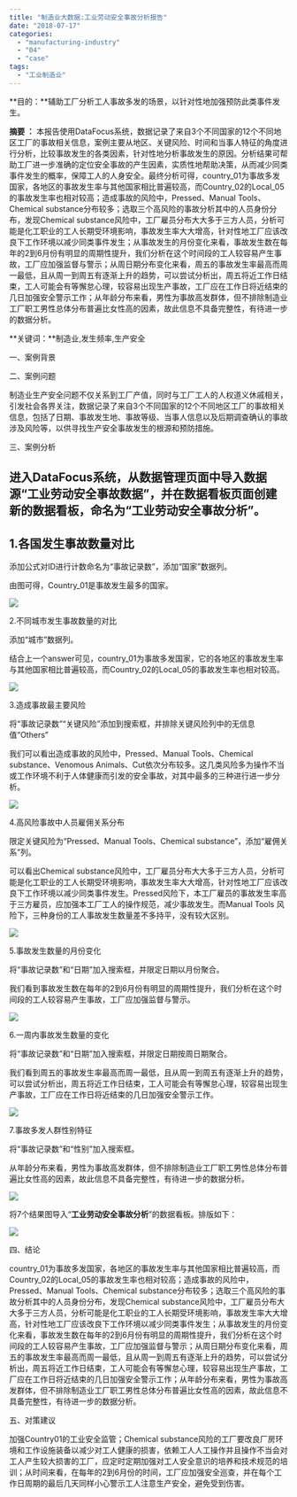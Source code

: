 ```yaml
---
title: "制造业大数据:工业劳动安全事故分析报告"
date: "2018-07-17"
categories: 
  - "manufacturing-industry"
  - "04"
  - "case"
tags: 
  - "工业制造业"
---
```


**目的：**辅助工厂分析工人事故多发的场景，以针对性地加强预防此类事件发生。

**摘要 ：** 本报告使用DataFocus系统，数据记录了来自3个不同国家的12个不同地区工厂的事故相关信息，案例主要从地区、关键风险、时间和当事人特征的角度进行分析，比较事故发生的各类因素，针对性地分析事故发生的原因。分析结果可帮助工厂进一步准确的定位安全事故的产生因素，实质性地帮助决策，从而减少同类事件发生的概率，保障工人的人身安全。最终分析可得，country\_01为事故多发国家，各地区的事故发生率与其他国家相比普遍较高，而Country\_02的Local\_05的事故发生率也相对较高；造成事故的风险中，Pressed、Manual Tools、Chemical substance分布较多；选取三个高风险的事故分析其中的人员身份分布，发现Chemical substance风险中，工厂雇员分布大大多于三方人员，分析可能是化工职业的工人长期受环境影响，事故发生率大大增高，针对性地工厂应该改良下工作环境以减少同类事件发生；从事故发生的月份变化来看，事故发生数在每年的2到6月份有明显的周期性提升，我们分析在这个时间段的工人较容易产生事故，工厂应加强监督与警示；从周日期分布变化来看，周五的事故发生率最高而周一最低，且从周一到周五有逐渐上升的趋势，可以尝试分析出，周五将近工作日结束，工人可能会有等懈怠心理，较容易出现生产事故，工厂应在工作日将近结束的几日加强安全警示工作；从年龄分布来看，男性为事故高发群体，但不排除制造业工厂职工男性总体分布普遍比女性高的因素，故此信息不具备完整性，有待进一步的数据分析。

**关键词：**制造业,发生频率,生产安全

一、案例背景

二、案例问题

制造业生产安全问题不仅关系到工厂产值，同时与工厂工人的人权道义休戚相关，引发社会各界关注，数据记录了来自3个不同国家的12个不同地区工厂的事故相关信息，包括了日期、事故发生地、事故等级、当事人信息以及后期调查确认的事故涉及风险等，以供寻找生产安全事故发生的根源和预防措施。

三、案例分析

## 进入DataFocus系统，从数据管理页面中导入数据源“工业劳动安全事故数据”，并在数据看板页面创建新的数据看板，命名为“工业劳动安全事故分析”。

## 1.各国发生事故数量对比

添加公式对ID进行计数命名为“事故记录数”，添加“国家”数据列。

由图可得，Country\_01是事故发生最多的国家。

![](images/word-image-71.png)

2.不同城市发生事故数量的对比

添加“城市”数据列。

结合上一个answer可见，country\_01为事故多发国家，它的各地区的事故发生率与其他国家相比普遍较高，而Country\_02的Local\_05的事故发生率也相对较高。

![](images/word-image-72.png)

3.造成事故最主要风险

将“事故记录数”“关键风险”添加到搜索框，并排除关键风险列中的无信息值“Others”

我们可以看出造成事故的风险中，Pressed、Manual Tools、Chemical substance、Venomous Animals、Cut依次分布较多。这几类风险多为操作不当或工作环境不利于人体健康而引发的安全事故，对其中最多的三种进行进一步分析。

![](images/word-image-73.png)

4.高风险事故中人员雇佣关系分布

限定关键风险为“Pressed、Manual Tools、Chemical substance”，添加“雇佣关系”列。

可以看出Chemical substance风险中，工厂雇员分布大大多于三方人员，分析可能是化工职业的工人长期受环境影响，事故发生率大大增高，针对性地工厂应该改良下工作环境以减少同类事件发生。Pressed风险下，本工厂雇员的事故发生率高于三方雇员，应加强本工厂工人的操作规范，减少事故发生。而Manual Tools 风险下，三种身份的工人事故发生数量差不多持平，没有较大区别。

![](images/word-image-74.png)

5.事故发生数量的月份变化

将“事故记录数”和“日期”加入搜索框，并限定日期以月份聚合。

我们看到事故发生数在每年的2到6月份有明显的周期性提升，我们分析在这个时间段的工人较容易产生事故，工厂应加强监督与警示。

![](images/word-image-75.png)

6.一周内事故发生数量的变化

将“事故记录数”和“日期”加入搜索框，并限定日期按周日期聚合。

我们看到周五的事故发生率最高而周一最低，且从周一到周五有逐渐上升的趋势，可以尝试分析出，周五将近工作日结束，工人可能会有等懈怠心理，较容易出现生产事故，工厂应在工作日将近结束的几日加强安全警示工作。

![](images/word-image-76.png)

7.事故多发人群性别特征

将“事故记录数”和“性别”加入搜索框。

从年龄分布来看，男性为事故高发群体，但不排除制造业工厂职工男性总体分布普遍比女性高的因素，故此信息不具备完整性，有待进一步的数据分析。

![](images/word-image-77.png)

将7个结果图导入“**工业劳动安全事故分析**”的数据看板。排版如下：

![](images/word-image-78.png)

四、结论

country\_01为事故多发国家，各地区的事故发生率与其他国家相比普遍较高，而Country\_02的Local\_05的事故发生率也相对较高；造成事故的风险中，Pressed、Manual Tools、Chemical substance分布较多；选取三个高风险的事故分析其中的人员身份分布，发现Chemical substance风险中，工厂雇员分布大大多于三方人员，分析可能是化工职业的工人长期受环境影响，事故发生率大大增高，针对性地工厂应该改良下工作环境以减少同类事件发生；从事故发生的月份变化来看，事故发生数在每年的2到6月份有明显的周期性提升，我们分析在这个时间段的工人较容易产生事故，工厂应加强监督与警示；从周日期分布变化来看，周五的事故发生率最高而周一最低，且从周一到周五有逐渐上升的趋势，可以尝试分析出，周五将近工作日结束，工人可能会有等懈怠心理，较容易出现生产事故，工厂应在工作日将近结束的几日加强安全警示工作；从年龄分布来看，男性为事故高发群体，但不排除制造业工厂职工男性总体分布普遍比女性高的因素，故此信息不具备完整性，有待进一步的数据分析。

五、对策建议

加强Country01的工业安全监管；Chemical substance风险的工厂要改良厂房环境和工作设施装备以减少对工人健康的损害，依赖工人人工操作并且操作不当会对工人产生较大损害的工厂，应定时定期加强对工人安全意识的培养和技术规范的培训；从时间来看，在每年的2到6月份的时间，工厂应加强安全巡查，并在每个工作日周期的最后几天同样小心警示工人注意生产安全，避免受到伤害。
